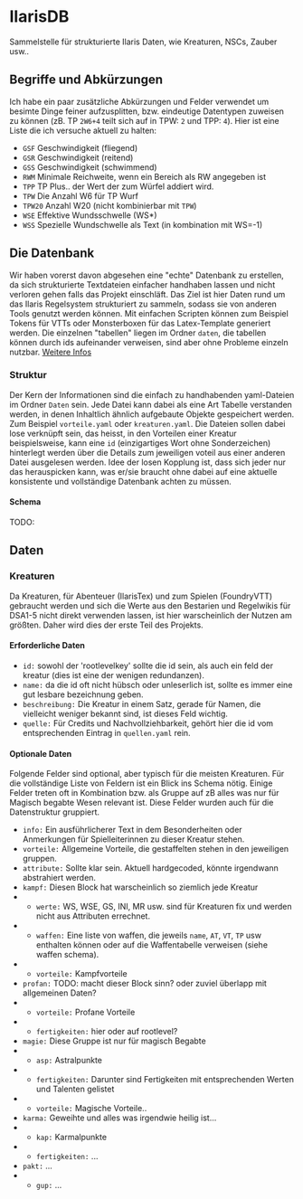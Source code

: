 # IlarisDB
Sammelstelle für strukturierte Ilaris Daten, wie Kreaturen, NSCs, Zauber usw..

## Begriffe und Abkürzungen
Ich habe ein paar zusätzliche Abkürzungen und Felder verwendet um besimte Dinge feiner aufzusplitten, bzw. eindeutige Datentypen zuweisen zu können (zB. TP `2W6+4` teilt sich auf in TPW: `2` und TPP: `4`). Hier ist eine Liste die ich versuche aktuell zu halten:

* `GSF` Geschwindigkeit (fliegend)
* `GSR` Geschwindigkeit (reitend)
* `GSS` Geschwindigkeit (schwimmend)
* `RWM` Minimale Reichweite, wenn ein Bereich als RW angegeben ist
* `TPP` TP Plus.. der Wert der zum Würfel addiert wird.
* `TPW` Die Anzahl W6 für TP Wurf
* `TPW20` Anzahl W20 (nicht kombinierbar mit `TPW`)
* `WSE` Effektive Wundsschwelle (WS*)
* `WSS` Spezielle Wundschwelle als Text (in kombination mit WS=-1)

## Die Datenbank
Wir haben vorerst davon abgesehen eine "echte" Datenbank zu erstellen, da sich strukturierte Textdateien einfacher handhaben lassen und nicht verloren gehen falls das Projekt einschläft. Das Ziel ist hier Daten rund um das Ilaris Regelsystem strukturiert zu sammeln, sodass sie von anderen Tools genutzt werden können. Mit einfachen Scripten können zum Beispiel Tokens für VTTs oder Monsterboxen für das Latex-Template generiert werden. Die einzelnen "tabellen" liegen im Ordner `daten`, die tabellen können durch ids aufeinander verweisen, sind aber ohne Probleme einzeln nutzbar. 
[Weitere Infos]()

### Struktur
Der Kern der Informationen sind die einfach zu handhabenden yaml-Dateien im Ordner `Daten` sein. Jede Datei kann dabei als eine Art Tabelle verstanden werden, in denen Inhaltlich ähnlich aufgebaute Objekte gespeichert werden. Zum Beispiel `vorteile.yaml` oder `kreaturen.yaml`. Die Dateien sollen dabei lose verknüpft sein, das heisst, in den Vorteilen einer Kreatur beispielsweise, kann eine `id` (einzigartiges Wort ohne Sonderzeichen) hinterlegt werden über die Details zum jeweiligen voteil aus einer anderen Datei ausgelesen werden. Idee der losen Kopplung ist, dass sich jeder nur das herauspicken kann, was er/sie braucht ohne dabei auf eine aktuelle konsistente und vollständige Datenbank achten zu müssen. 

#### Schema
TODO: 


## Daten

### Kreaturen
Da Kreaturen, für Abenteuer (IlarisTex) und zum Spielen (FoundryVTT) gebraucht werden und sich die Werte aus den Bestarien und Regelwikis für DSA1-5 nicht direkt verwenden lassen, ist hier warscheinlich der Nutzen am größten. Daher wird dies der erste Teil des Projekts.

#### Erforderliche Daten

* `id:` sowohl der 'rootlevelkey' sollte die id sein, als auch ein feld der kreatur (dies ist eine der wenigen redundanzen).
* `name:` da die id oft nicht hübsch oder unleserlich ist, sollte es immer eine gut lesbare bezeichnung geben.
* `beschreibung:` Die Kreatur in einem Satz, gerade für Namen, die vielleicht weniger bekannt sind, ist dieses Feld wichtig.
* `quelle:` Für Credits und Nachvollziehbarkeit, gehört hier die id vom entsprechenden Eintrag in `quellen.yaml` rein.

#### Optionale Daten
Folgende Felder sind optional, aber typisch für die meisten Kreaturen. Für die vollständige Liste von Feldern ist ein Blick ins Schema nötig.
Einige Felder treten oft in Kombination bzw. als Gruppe auf zB alles was nur für Magisch begabte Wesen relevant ist. Diese Felder wurden auch für die Datenstruktur gruppiert.

* `info:` Ein ausführlicherer Text in dem Besonderheiten oder Anmerkungen für Spielleiterinnen zu dieser Kreatur stehen.
* `vorteile:` Allgemeine Vorteile, die gestaffelten stehen in den jeweiligen gruppen.
* `attribute:` Sollte klar sein. Aktuell hardgecoded, könnte irgendwann abstrahiert werden.
* `kampf:` Diesen Block hat warscheinlich so ziemlich jede Kreatur
* * `werte:` WS, WSE, GS, INI, MR usw. sind für Kreaturen fix und werden nicht aus Attributen errechnet.
* * `waffen:` Eine liste von waffen, die jeweils `name`, `AT`, `VT`, `TP` usw enthalten können oder auf die Waffentabelle verweisen (siehe waffen schema).
* * `vorteile:` Kampfvorteile
* `profan:` TODO: macht dieser Block sinn? oder zuviel überlapp mit allgemeinen Daten?
* * `vorteile:` Profane Vorteile
* * `fertigkeiten:` hier oder auf rootlevel?
* `magie:` Diese Gruppe ist nur für magisch Begabte
* * `asp:` Astralpunkte
* * `fertigkeiten:` Darunter sind Fertigkeiten mit entsprechenden Werten und Talenten gelistet
* * `vorteile:` Magische Vorteile..
* `karma:` Geweihte und alles was irgendwie heilig ist...
* * `kap:` Karmalpunkte
* * `fertigkeiten:` ...
* `pakt:` ...
* * `gup:` ...